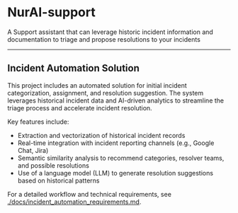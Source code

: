 # NurAI-support
A Support assistant that can leverage historic incident information and documentation to triage and propose resolutions to your incidents

---

## Incident Automation Solution

This project includes an automated solution for initial incident categorization, assignment, and resolution suggestion. The system leverages historical incident data and AI-driven analytics to streamline the triage process and accelerate incident resolution.

Key features include:
- Extraction and vectorization of historical incident records
- Real-time integration with incident reporting channels (e.g., Google Chat, Jira)
- Semantic similarity analysis to recommend categories, resolver teams, and possible resolutions
- Use of a language model (LLM) to generate resolution suggestions based on historical patterns

For a detailed workflow and technical requirements, see [./docs/incident_automation_requirements.md](./docs/incident_automation_requirements.md).
